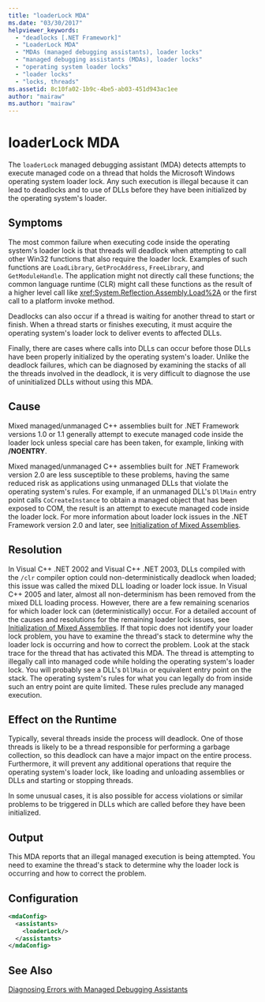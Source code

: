```yaml
---
title: "loaderLock MDA"
ms.date: "03/30/2017"
helpviewer_keywords: 
  - "deadlocks [.NET Framework]"
  - "LoaderLock MDA"
  - "MDAs (managed debugging assistants), loader locks"
  - "managed debugging assistants (MDAs), loader locks"
  - "operating system loader locks"
  - "loader locks"
  - "locks, threads"
ms.assetid: 8c10fa02-1b9c-4be5-ab03-451d943ac1ee
author: "mairaw"
ms.author: "mairaw"
---
```

# loaderLock MDA
The `loaderLock` managed debugging assistant (MDA) detects attempts to execute managed code on a thread that holds the Microsoft Windows operating system loader lock.  Any such execution is illegal because it can lead to deadlocks and to use of DLLs before they have been initialized by the operating system's loader.  
  
## Symptoms  
 The most common failure when executing code inside the operating system's loader lock is that threads will deadlock when attempting to call other Win32 functions that also require the loader lock.  Examples of such functions are `LoadLibrary`, `GetProcAddress`, `FreeLibrary`, and `GetModuleHandle`.  The application might not directly call these functions; the common language runtime (CLR) might call these functions as the result of a higher level call like <xref:System.Reflection.Assembly.Load%2A> or the first call to a platform invoke method.  
  
 Deadlocks can also occur if a thread is waiting for another thread to start or finish.  When a thread starts or finishes executing, it must acquire the operating system's loader lock to deliver events to affected DLLs.  
  
 Finally, there are cases where calls into DLLs can occur before those DLLs have been properly initialized by the operating system's loader.  Unlike the deadlock failures, which can be diagnosed by examining the stacks of all the threads involved in the deadlock, it is very difficult to diagnose the use of uninitialized DLLs without using this MDA.  
  
## Cause  
 Mixed managed/unmanaged C++ assemblies built for .NET Framework versions 1.0 or 1.1 generally attempt to execute managed code inside the loader lock unless special care has been taken, for example, linking with **/NOENTRY**.
  
 Mixed managed/unmanaged C++ assemblies built for .NET Framework version 2.0 are less susceptible to these problems, having the same reduced risk as applications using unmanaged DLLs that violate the operating system's rules.  For example, if an unmanaged DLL's `DllMain` entry point calls `CoCreateInstance` to obtain a managed object that has been exposed to COM, the result is an attempt to execute managed code inside the loader lock. For more information about loader lock issues in the .NET Framework version 2.0 and later, see [Initialization of Mixed Assemblies](/cpp/dotnet/initialization-of-mixed-assemblies).  
  
## Resolution  
 In Visual C++ .NET 2002 and Visual C++ .NET 2003, DLLs compiled with the `/clr` compiler option could non-deterministically deadlock when loaded; this issue was called the mixed DLL loading or loader lock issue. In Visual C++ 2005 and later, almost all non-determinism has been removed from the mixed DLL loading process. However, there are a few remaining scenarios for which loader lock can (deterministically) occur. For a detailed account of the causes and resolutions for the remaining loader lock issues, see [Initialization of Mixed Assemblies](/cpp/dotnet/initialization-of-mixed-assemblies). If that topic does not identify your loader lock problem, you have to examine the thread's stack to determine why the loader lock is occurring and how to correct the problem. Look at the stack trace for the thread that has activated this MDA.  The thread is attempting to illegally call into managed code while holding the operating system's loader lock.  You will probably see a DLL's `DllMain` or equivalent entry point on the stack.  The operating system's rules for what you can legally do from inside such an entry point are quite limited.  These rules preclude any managed execution.  
  
## Effect on the Runtime  
 Typically, several threads inside the process will deadlock.  One of those threads is likely to be a thread responsible for performing a garbage collection, so this deadlock can have a major impact on the entire process.  Furthermore, it will prevent any additional operations that require the operating system's loader lock, like loading and unloading assemblies or DLLs and starting or stopping threads.  
  
 In some unusual cases, it is also possible for access violations or similar problems to be triggered in DLLs which are called before they have been initialized.  
  
## Output  
 This MDA reports that an illegal managed execution is being attempted.  You need to examine the thread's stack to determine why the loader lock is occurring and how to correct the problem.  
  
## Configuration  
  
```xml  
<mdaConfig>  
  <assistants>  
    <loaderLock/>  
  </assistants>  
</mdaConfig>  
```  
  
## See Also  
 [Diagnosing Errors with Managed Debugging Assistants](../../../docs/framework/debug-trace-profile/diagnosing-errors-with-managed-debugging-assistants.md)
